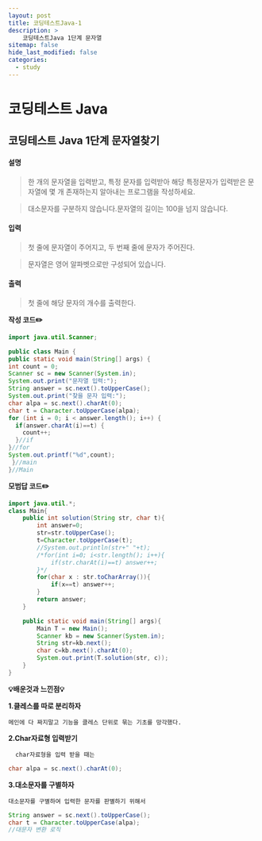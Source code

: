 ```yaml
---
layout: post
title: 코딩테스트Java-1
description: >
    코딩테스트Java 1단계 문자열
sitemap: false
hide_last_modified: false
categories:
  - study
---
```


# 코딩테스트 Java

## 코딩테스트 Java 1단계 문자열찾기


#### 설명

>한 개의 문자열을 입력받고, 특정 문자를 입력받아 해당 특정문자가 입력받은 문자열에 몇 개 존재하는지 알아내는 프로그램을 작성하세요.

>대소문자를 구분하지 않습니다.문자열의 길이는 100을 넘지 않습니다.


#### 입력
>첫 줄에 문자열이 주어지고, 두 번째 줄에 문자가 주어진다.

>문자열은 영어 알파벳으로만 구성되어 있습니다.


#### 출력
>첫 줄에 해당 문자의 개수를 출력한다.

**작성 코드✏️**
~~~java
import java.util.Scanner;

public class Main {
public static void main(String[] args) {
int count = 0;
Scanner sc = new Scanner(System.in);
System.out.print("문자열 입력:");
String answer = sc.next().toUpperCase();
System.out.print("찾을 문자 입력:");
char alpa = sc.next().charAt(0);
char t = Character.toUpperCase(alpa);
for (int i = 0; i < answer.length(); i++) {			
  if(answer.charAt(i)==t) {
    count++;
  }//if			
}//for
System.out.printf("%d",count);
 }//main
}//Main
~~~

**모범답 코드✏️**
~~~java
import java.util.*;
class Main{
	public int solution(String str, char t){
		int answer=0;
		str=str.toUpperCase();
		t=Character.toUpperCase(t);
		//System.out.println(str+" "+t);
		/*for(int i=0; i<str.length(); i++){
			if(str.charAt(i)==t) answer++;
		}*/
		for(char x : str.toCharArray()){
			if(x==t) answer++;
		}
		return answer;
	}

	public static void main(String[] args){
		Main T = new Main();
		Scanner kb = new Scanner(System.in);
		String str=kb.next();
		char c=kb.next().charAt(0);
		System.out.print(T.solution(str, c));
	}
}
~~~
 **💡배운것과 느낀점💡**

 **1.클레스를 따로 분리하자**



~~~
메인에 다 짜지말고 기능을 클레스 단위로 묶는 기초를 망각했다.
~~~

  **2.Char자료형 입력받기**







~~~
  char자료형을 입력 받을 때는
~~~
  ~~~java
  char alpa = sc.next().charAt(0);
  ~~~

  **3.대소문자를 구별하자**



   ~~~
   대소문자를 구별하여 입력한 문자를 판별하기 위해서
   ~~~

   ~~~java
   String answer = sc.next().toUpperCase();
   char t = Character.toUpperCase(alpa);
   //대문자 변환 로직
   ~~~

